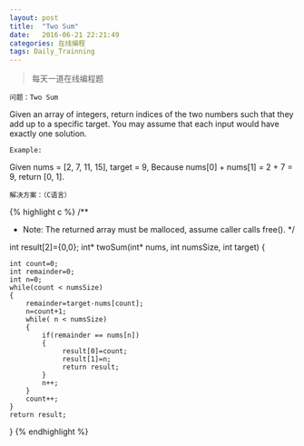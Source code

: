 ```yaml
---
layout: post
title:  "Two Sum"
date:   2016-06-21 22:21:49
categories: 在线编程
tags: Daily_Trainning
---
```


> 每天一道在线编程题




    问题：Two Sum

Given an array of integers, return indices of the two numbers such that they add up to a specific target.
You may assume that each input would have exactly one solution.

    Example:

Given nums = [2, 7, 11, 15], target = 9,
Because nums[0] + nums[1] = 2 + 7 = 9,
return [0, 1].

    解决方案：（C语言）

 {% highlight c %}
/**
 * Note: The returned array must be malloced, assume caller calls free().
 */

int result[2]={0,0};
int* twoSum(int* nums, int numsSize, int target) {

    int count=0;
    int remainder=0;
    int n=0;
    while(count < numsSize)
    {
        remainder=target-nums[count];
        n=count+1;
        while( n < numsSize)
        {
            if(remainder == nums[n])
            {
                 result[0]=count;
                 result[1]=n;
                 return result;
            }
            n++;
        }
        count++;
    }
    return result;
}
{% endhighlight %}
